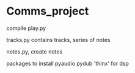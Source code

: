 # Comms_project


compile play.py

tracks.py contains tracks, series of notes


notes.py, create notes

packages to install
  pyaudio
  pydub
  'thinx' for dsp
  
